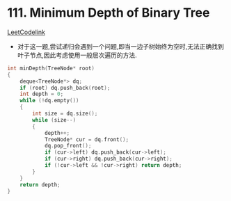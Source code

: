 # 111. Minimum Depth of Binary Tree

[LeetCodelink][1]

- 对于这一题,尝试递归会遇到一个问题,即当一边子树始终为空时,无法正确找到叶子节点,因此考虑使用一般层次遍历的方法.

```C++
int minDepth(TreeNode* root)
{
    deque<TreeNode*> dq;
    if (root) dq.push_back(root);
    int depth = 0;
    while (!dq.empty())
    {
        int size = dq.size();
        while (size--)
        {
            depth++;
            TreeNode* cur = dq.front();
            dq.pop_front();
            if (cur->left) dq.push_back(cur->left);
            if (cur->right) dq.push_back(cur->right);
            if (!cur->left && !cur->right) return depth;
        }
    }
    return depth;
}

```

[1]: https://leetcode.com/problems/minimum-depth-of-binary-tree/  
